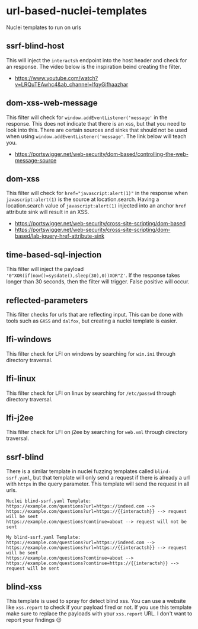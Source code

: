 # url-based-nuclei-templates
Nuclei templates to run on urls

## ssrf-blind-host
This will inject the `interactsh` endpoint into the host header and check for an response. The video below is the inspiration beind creating the filter.
- https://www.youtube.com/watch?v=LRQuTEAwhc4&ab_channel=IfqyGifhaazhar

## dom-xss-web-message
This filter will check for `window.addEventListener('message'` in the response. This does not indicate that there is an xss, but that you need to look into this. There are certain sources and sinks that should not be used when using `window.addEventListener('message'`. The link below will teach you.
- https://portswigger.net/web-security/dom-based/controlling-the-web-message-source

## dom-xss
This filter will check for `href="javascript:alert(1)"` in the response when `javascript:alert(1)` is the source at location.search. Having a location.search value of `javascript:alert(1)` injected into an anchor `href` attribute sink will result in an XSS.
- https://portswigger.net/web-security/cross-site-scripting/dom-based
- https://portswigger.net/web-security/cross-site-scripting/dom-based/lab-jquery-href-attribute-sink

## time-based-sql-injection
This filter will inject the payload `'0"XOR(if(now()=sysdate(),sleep(30),0))XOR"Z'`. If the response takes longer than 30 seconds, then the filter will trigger. False positive will occur.

## reflected-parameters
This filter checks for urls that are reflecting input. This can be done with tools such as `GXSS` and `dalfox`, but creating a nuclei template is easier.

## lfi-windows
This filter check for LFI on windows by searching for `win.ini` through directory traversal.

## lfi-linux
This filter check for LFI on linux by searching for `/etc/passwd` through directory traversal.

## lfi-j2ee
This filter check for LFI on j2ee by searching for `web.xml` through directory traversal.

## ssrf-blind
There is a similar template in nuclei fuzzing templates called `blind-ssrf.yaml`, but that template will only send a request if there is already a url with `https` in the query parameter. This template will send the request in all urls.
```
Nuclei blind-ssrf.yaml Template:
https://example.com/questions?url=https://indeed.com --> https://example.com/questions?url=https://{{interactsh}} --> request will be sent
https://example.com/questions?continue=about --> request will not be sent
```

```
My blind-ssrf.yaml Template:
https://example.com/questions?url=https://indeed.com --> https://example.com/questions?url=https://{{interactsh}} --> request will be sent
https://example.com/questions?continue=about --> https://example.com/questions?continue=https://{{interactsh}} --> request will be sent
```

## blind-xss
This template is used to spray for detect blind xss. You can use a website like `xss.report` to check if your payload fired or not. If you use this template make sure to replace the payloads with your `xss.report` URL. I don't want to report your findings :wink: 
